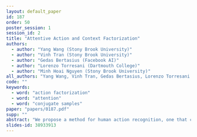```yaml
---
layout: default_paper
id: 187
order: 50
poster_session: 1
session_id: 2
title: "Attentive Action and Context Factorization"
authors:
  - author: "Yang Wang (Stony Brook University)"
  - author: "Vinh Tran (Stony Brook University)"
  - author: "Gedas Bertasius (Facebook AI)"
  - author: "Lorenzo Torresani (Dartmouth College)"
  - author: "Minh Hoai Nguyen (Stony Brook University)"
all_authors: "Yang Wang, Vinh Tran, Gedas Bertasius, Lorenzo Torresani and Minh Hoai Nguyen"
code: ""
keywords:
  - word: "action factorization"
  - word: "attention"
  - word: "conjugate samples"
paper: "papers/0187.pdf"
supp: ""
abstract: "We propose a method for human action recognition, one that can localize the spatiotemporal regions that `define' the actions. This is a challenging task due to the subtlety of human actions in video and the co-occurrence of contextual elements. To address this challenge, we utilize conjugate samples of human actions, which are video clips that are contextually similar to human action samples but do not contain the action. We introduce a novel attentional mechanism that can spatially and temporally separate human actions from the co-occurring contextual factors. The separation of action and context factors is weakly supervised, eliminating the need for laboriously detailed annotation of these two factors in training samples. Our method can build human action classifiers with higher accuracy and better interpretability. Experiments on several human action recognition datasets demonstrate the quantitative and qualitative benefits of our approach."
slides-id: 38933913
---
```

